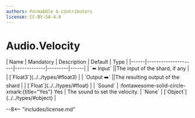 ```yaml
---
authors: Formabble & contributors
license: CC-BY-SA-4.0
---
```



# Audio.Velocity

<div class="sh-parameters" markdown="1">
| Name | Mandatory | Description | Default | Type |
|------|---------------------|-------------|---------|------|
| `⬅️ Input` ||The input of the shard, if any | | [`Float3`](../../types/#float3) |
| `Output ➡️` ||The resulting output of the shard | | [`Float`](../../types/#float) |
| `Sound` | :fontawesome-solid-circle-xmark:{title="Yes"} Yes  | The sound to set the velocity. | `None` | [`Object`](../../types/#object) |

</div>



--8<-- "includes/license.md"

